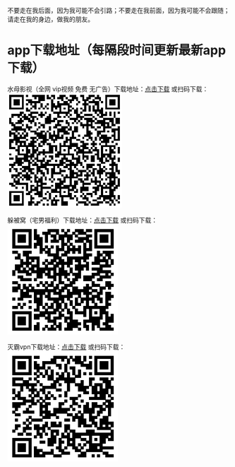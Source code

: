 不要走在我后面，因为我可能不会引路；不要走在我前面，因为我可能不会跟随；请走在我的身边，做我的朋友。

# app下载地址（每隔段时间更新最新app下载）
水母影视（全网 vip视频 免费 无广告）下载地址：[点击下载](https://github.com/itiscoming/apps/blob/master/%E6%B0%B4%E6%AF%8D%E5%BD%B1%E8%A7%86.apk?raw=true "悬停显示")
或扫码下载：
![vpn](https://github.com/itiscoming/apps/blob/master/%E6%B0%B4%E6%AF%8D%E5%BD%B1%E8%A7%86.png "vpn二维码")

躲被窝（宅男福利）下载地址：[点击下载](https://github.com/itiscoming/apps/blob/master/%E8%BA%B2%E8%A2%AB%E7%AA%9D.apk?raw=true "悬停显示")
或扫码下载：
![vpn](https://github.com/itiscoming/apps/blob/master/%E8%BA%B2%E8%A2%AB%E7%AA%9D.png "vpn二维码")

灭霸vpn下载地址：[点击下载](https://github.com/itiscoming/apps/blob/master/%E7%81%AD%E9%9C%B8vpn.apk?raw=true "悬停显示")
或扫码下载：
![vpn](https://github.com/itiscoming/apps/blob/master/%E7%81%AD%E9%9C%B8vpn.png "vpn二维码")
